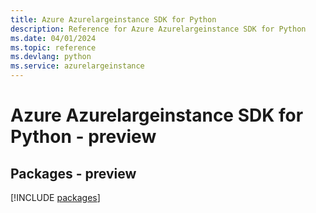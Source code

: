 ```yaml
---
title: Azure Azurelargeinstance SDK for Python
description: Reference for Azure Azurelargeinstance SDK for Python
ms.date: 04/01/2024
ms.topic: reference
ms.devlang: python
ms.service: azurelargeinstance
---
```

# Azure Azurelargeinstance SDK for Python - preview
## Packages - preview
[!INCLUDE [packages](azurelargeinstance-index.md)]